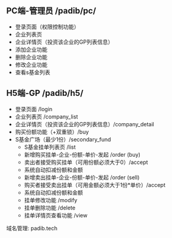 ## PC端-管理员 /padib/pc/
- 登录页面（权限控制功能）
- 企业列表页
- 企业详情页（投资该企业的GP列表信息）
- 添加企业功能
- 删除企业功能
- 修改企业功能
- 查看s基金列表
 
## H5端-GP /padib/h5/
- 登录页面 /login
- 企业列表页 /company_list
- 企业详情页（投资该企业的GP列表信息）/company_detail
- 购买份额功能（+双重锁）/buy
- S基金广场（最少1份）/secondary_fund
  - S基金挂单列表页 /list
  - 新增购买挂单-企业-份额-单价-发起 /order (buy)
  - 卖出者接受购买挂单（可用份额必须大于0）/accept
  - 系统自动扣减份额和金额
  - 新增卖出挂单-企业-份额-单价-发起 /order (sell)
  - 购买者接受卖出挂单（可用金额必须大于1份*单价）/accept
  - 系统自动扣减份额和金额
  - 挂单修改功能 /modify
  - 挂单删除功能 /delete
  - 挂单详情页查看功能 /view

域名管理: padib.tech